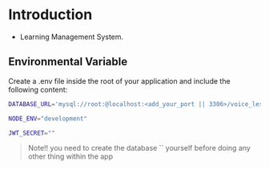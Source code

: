 # Introduction

- Learning Management System.

## Environmental Variable

Create a .env file inside the root of your application and include the following content:

```bash
DATABASE_URL='mysql://root:@localhost:<add_your_port || 3306>/voice_lesson_app'

NODE_ENV="development"

JWT_SECRET=""
```


> Note!! you need to create the database `` yourself before doing any other thing within the app 